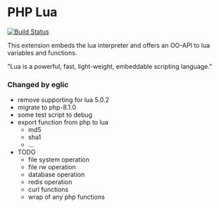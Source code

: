# PHP Lua
[![Build Status](https://secure.travis-ci.org/laruence/php-lua.png)](https://travis-ci.org/laruence/php-lua)

This extension embeds the lua interpreter and offers an OO-API to lua variables and functions.

"Lua is a powerful, fast, light-weight, embeddable scripting language." 

### Changed by eglic

- remove supporting for lua 5.0.2
- migrate to php-8.1.0
- some test script to debug
- export function from php to lua
	- md5
	- sha1
	- ...
- TODO
  - file system operation
  - file rw operation
  - database operation
  - redis operation
  - curl functions
  - wrap of any php functions 